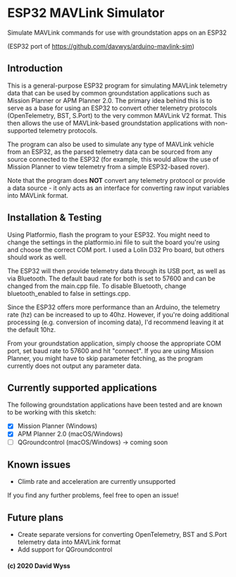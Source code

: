 # ESP32 MAVLink Simulator
Simulate MAVLink commands for use with groundstation apps on an ESP32

(ESP32 port of https://github.com/davwys/arduino-mavlink-sim)

## Introduction

This is a general-purpose ESP32 program for simulating MAVLink telemetry data that can be used by common groundstation applications such as Mission Planner or APM Planner 2.0.
The primary idea behind this is to serve as a base for using an ESP32 to convert other telemetry protocols (OpenTelemetry, BST, S.Port) to the very common MAVLink V2 format. This then allows the use of MAVLink-based groundstation applications with non-supported telemetry protocols.

The program can also be used to simulate any type of MAVLink vehicle from an ESP32, as the parsed telemetry data can be sourced from any source connected to the ESP32 (for example, this would allow the use of Mission Planner to view telemetry from a simple ESP32-based rover).

Note that the program does **NOT** convert any telemetry protocol or provide a data source - it only acts as an interface for converting raw input variables into MAVLink format.

## Installation & Testing

Using Platformio, flash the program to your ESP32. You might need to change the settings in the platformio.ini file to suit the board you're using and choose the correct COM port. I used a Lolin D32 Pro board, but others should work as well.

The ESP32 will then provide telemetry data through its USB port, as well as via Bluetooth. The default baud rate for both is set to 57600 and can be changed from the main.cpp file. To disable Bluetooth, change bluetooth_enabled to false in settings.cpp.

Since the ESP32 offers more performance than an Arduino, the telemetry rate (hz) can be increased to up to 40hz. However, if you're doing additional processing (e.g. conversion of incoming data), I'd recommend leaving it at the default 10hz.

From your groundstation application, simply choose the appropriate COM port, set baud rate to 57600 and hit "connect".
If you are using Mission Planner, you might have to skip parameter fetching, as the program currently does not output any parameter data.

## Currently supported applications

The following groundstation applications have been tested and are known to be working with this sketch:

- [x] Mission Planner (Windows)
- [x] APM Planner 2.0 (macOS/Windows)
- [ ] QGroundcontrol (macOS/Windows) -> coming soon

## Known issues

- Climb rate and acceleration are currently unsupported


If you find any further problems, feel free to open an issue!

## Future plans

- Create separate versions for converting OpenTelemetry, BST and S.Port telemetry data into MAVLink format
- Add support for QGroundcontrol


#### (c) 2020 David Wyss
